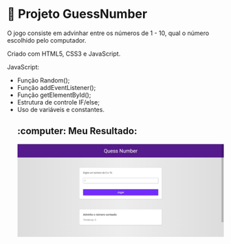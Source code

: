 # :rocket: Projeto GuessNumber
<p>O jogo consiste em advinhar entre os números de 1 - 10, qual o número escolhido pelo computador.</p>
<p>Criado com HTML5, CSS3 e JavaScript. </p>
<p>JavaScript: </p>
<ul>
  <li>Função Random();</li>
  <li>Função addEventListener();</li>
  <li>Função getElementById();</li>
  <li>Estrutura de controle IF/else;</li>
  <li>Uso de variáveis e constantes.</li>
  <h2> :computer: Meu Resultado: </h2>
  <img src="https://github.com/souzarayane/JavaScript-Iniciante/blob/main/GuessNumber/img/GuessNumber.png" width:40%>
